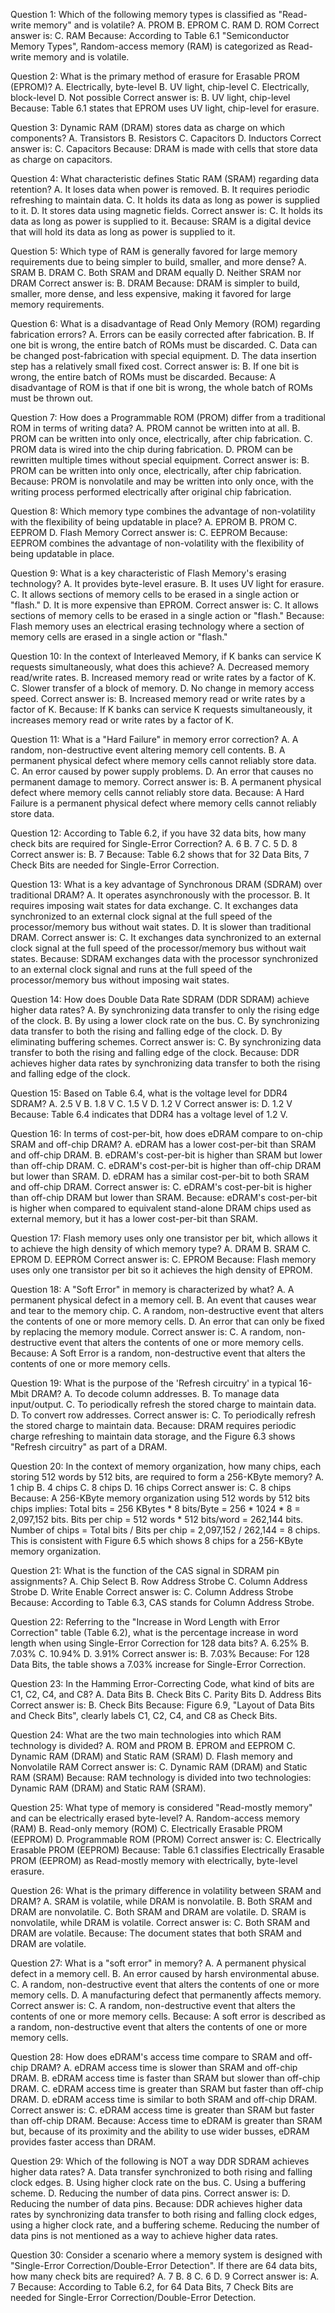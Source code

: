 Question 1:
Which of the following memory types is classified as "Read-write memory" and is volatile? 
A. PROM 
B. EPROM 
C. RAM 
D. ROM 
Correct answer is: C. RAM
Because: According to Table 6.1 "Semiconductor Memory Types", Random-access memory (RAM) is categorized as Read-write memory and is volatile. 

Question 2:
What is the primary method of erasure for Erasable PROM (EPROM)? 
A. Electrically, byte-level 
B. UV light, chip-level 
C. Electrically, block-level 
D. Not possible 
Correct answer is: B. UV light, chip-level
Because: Table 6.1 states that EPROM uses UV light, chip-level for erasure. 

Question 3:
Dynamic RAM (DRAM) stores data as charge on which components? 
A. Transistors 
B. Resistors 
C. Capacitors 
D. Inductors 
Correct answer is: C. Capacitors
Because: DRAM is made with cells that store data as charge on capacitors. 

Question 4:
What characteristic defines Static RAM (SRAM) regarding data retention? 
A. It loses data when power is removed. 
B. It requires periodic refreshing to maintain data. 
C. It holds its data as long as power is supplied to it. 
D. It stores data using magnetic fields. 
Correct answer is: C. It holds its data as long as power is supplied to it.
Because: SRAM is a digital device that will hold its data as long as power is supplied to it. 

Question 5:
Which type of RAM is generally favored for large memory requirements due to being simpler to build, smaller, and more dense? 
A. SRAM 
B. DRAM 
C. Both SRAM and DRAM equally 
D. Neither SRAM nor DRAM 
Correct answer is: B. DRAM
Because: DRAM is simpler to build, smaller, more dense, and less expensive, making it favored for large memory requirements. 

Question 6:
What is a disadvantage of Read Only Memory (ROM) regarding fabrication errors? 
A. Errors can be easily corrected after fabrication. 
B. If one bit is wrong, the entire batch of ROMs must be discarded. 
C. Data can be changed post-fabrication with special equipment. 
D. The data insertion step has a relatively small fixed cost. 
Correct answer is: B. If one bit is wrong, the entire batch of ROMs must be discarded.
Because: A disadvantage of ROM is that if one bit is wrong, the whole batch of ROMs must be thrown out. 

Question 7:
How does a Programmable ROM (PROM) differ from a traditional ROM in terms of writing data? 
A. PROM cannot be written into at all. 
B. PROM can be written into only once, electrically, after chip fabrication. 
C. PROM data is wired into the chip during fabrication. 
D. PROM can be rewritten multiple times without special equipment. 
Correct answer is: B. PROM can be written into only once, electrically, after chip fabrication.
Because: PROM is nonvolatile and may be written into only once, with the writing process performed electrically after original chip fabrication. 

Question 8:
Which memory type combines the advantage of non-volatility with the flexibility of being updatable in place? 
A. EPROM 
B. PROM 
C. EEPROM 
D. Flash Memory 
Correct answer is: C. EEPROM
Because: EEPROM combines the advantage of non-volatility with the flexibility of being updatable in place. 

Question 9:
What is a key characteristic of Flash Memory's erasing technology? 
A. It provides byte-level erasure. 
B. It uses UV light for erasure. 
C. It allows sections of memory cells to be erased in a single action or "flash." 
D. It is more expensive than EPROM. 
Correct answer is: C. It allows sections of memory cells to be erased in a single action or "flash."
Because: Flash memory uses an electrical erasing technology where a section of memory cells are erased in a single action or "flash." 

Question 10:
In the context of Interleaved Memory, if K banks can service K requests simultaneously, what does this achieve? 
A. Decreased memory read/write rates. 
B. Increased memory read or write rates by a factor of K. 
C. Slower transfer of a block of memory. 
D. No change in memory access speed. 
Correct answer is: B. Increased memory read or write rates by a factor of K.
Because: If K banks can service K requests simultaneously, it increases memory read or write rates by a factor of K. 

Question 11:
What is a "Hard Failure" in memory error correction? 
A. A random, non-destructive event altering memory cell contents. 
B. A permanent physical defect where memory cells cannot reliably store data. 
C. An error caused by power supply problems. 
D. An error that causes no permanent damage to memory. 
Correct answer is: B. A permanent physical defect where memory cells cannot reliably store data.
Because: A Hard Failure is a permanent physical defect where memory cells cannot reliably store data. 

Question 12:
According to Table 6.2, if you have 32 data bits, how many check bits are required for Single-Error Correction? 
A. 6 
B. 7 
C. 5 
D. 8 
Correct answer is: B. 7
Because: Table 6.2 shows that for 32 Data Bits, 7 Check Bits are needed for Single-Error Correction. 

Question 13:
What is a key advantage of Synchronous DRAM (SDRAM) over traditional DRAM? 
A. It operates asynchronously with the processor. 
B. It requires imposing wait states for data exchange. 
C. It exchanges data synchronized to an external clock signal at the full speed of the processor/memory bus without wait states. 
D. It is slower than traditional DRAM. 
Correct answer is: C. It exchanges data synchronized to an external clock signal at the full speed of the processor/memory bus without wait states.
Because: SDRAM exchanges data with the processor synchronized to an external clock signal and runs at the full speed of the processor/memory bus without imposing wait states. 

Question 14:
How does Double Data Rate SDRAM (DDR SDRAM) achieve higher data rates? 
A. By synchronizing data transfer to only the rising edge of the clock. 
B. By using a lower clock rate on the bus. 
C. By synchronizing data transfer to both the rising and falling edge of the clock. 
D. By eliminating buffering schemes. 
Correct answer is: C. By synchronizing data transfer to both the rising and falling edge of the clock.
Because: DDR achieves higher data rates by synchronizing data transfer to both the rising and falling edge of the clock. 

Question 15:
Based on Table 6.4, what is the voltage level for DDR4 SDRAM? 
A. 2.5 V 
B. 1.8 V 
C. 1.5 V 
D. 1.2 V 
Correct answer is: D. 1.2 V
Because: Table 6.4 indicates that DDR4 has a voltage level of 1.2 V. 

Question 16:
In terms of cost-per-bit, how does eDRAM compare to on-chip SRAM and off-chip DRAM? 
A. eDRAM has a lower cost-per-bit than SRAM and off-chip DRAM. 
B. eDRAM's cost-per-bit is higher than SRAM but lower than off-chip DRAM. 
C. eDRAM's cost-per-bit is higher than off-chip DRAM but lower than SRAM. 
D. eDRAM has a similar cost-per-bit to both SRAM and off-chip DRAM. 
Correct answer is: C. eDRAM's cost-per-bit is higher than off-chip DRAM but lower than SRAM.
Because: eDRAM's cost-per-bit is higher when compared to equivalent stand-alone DRAM chips used as external memory, but it has a lower cost-per-bit than SRAM. 

Question 17:
Flash memory uses only one transistor per bit, which allows it to achieve the high density of which memory type? 
A. DRAM 
B. SRAM 
C. EPROM 
D. EEPROM 
Correct answer is: C. EPROM
Because: Flash memory uses only one transistor per bit so it achieves the high density of EPROM. 

Question 18:
A "Soft Error" in memory is characterized by what? 
A. A permanent physical defect in a memory cell. 
B. An event that causes wear and tear to the memory chip. 
C. A random, non-destructive event that alters the contents of one or more memory cells. 
D. An error that can only be fixed by replacing the memory module. 
Correct answer is: C. A random, non-destructive event that alters the contents of one or more memory cells.
Because: A Soft Error is a random, non-destructive event that alters the contents of one or more memory cells. 

Question 19:
What is the purpose of the 'Refresh circuitry' in a typical 16-Mbit DRAM? 
A. To decode column addresses. 
B. To manage data input/output. 
C. To periodically refresh the stored charge to maintain data. 
D. To convert row addresses. 
Correct answer is: C. To periodically refresh the stored charge to maintain data.
Because: DRAM requires periodic charge refreshing to maintain data storage, and the Figure 6.3 shows "Refresh circuitry" as part of a DRAM. 


Question 20:
In the context of memory organization, how many chips, each storing 512 words by 512 bits, are required to form a 256-KByte memory? 
A. 1 chip 
B. 4 chips 
C. 8 chips 
D. 16 chips 
Correct answer is: C. 8 chips
Because: A 256-KByte memory organization using 512 words by 512 bits chips implies:
Total bits = 256 KBytes * 8 bits/Byte = 256 * 1024 * 8 = 2,097,152 bits.
Bits per chip = 512 words * 512 bits/word = 262,144 bits.
Number of chips = Total bits / Bits per chip = 2,097,152 / 262,144 = 8 chips.
This is consistent with Figure 6.5 which shows 8 chips for a 256-KByte memory organization. 

Question 21:
What is the function of the CAS signal in SDRAM pin assignments? 
A. Chip Select 
B. Row Address Strobe 
C. Column Address Strobe 
D. Write Enable 
Correct answer is: C. Column Address Strobe
Because: According to Table 6.3, CAS stands for Column Address Strobe. 

Question 22:
Referring to the "Increase in Word Length with Error Correction" table (Table 6.2), what is the percentage increase in word length when using Single-Error Correction for 128 data bits? 
A. 6.25% 
B. 7.03% 
C. 10.94% 
D. 3.91% 
Correct answer is: B. 7.03%
Because: For 128 Data Bits, the table shows a 7.03% increase for Single-Error Correction. 

Question 23:
In the Hamming Error-Correcting Code, what kind of bits are C1, C2, C4, and C8? 
A. Data Bits 
B. Check Bits 
C. Parity Bits 
D. Address Bits 
Correct answer is: B. Check Bits
Because: Figure 6.9, "Layout of Data Bits and Check Bits", clearly labels C1, C2, C4, and C8 as Check Bits. 

Question 24:
What are the two main technologies into which RAM technology is divided? 
A. ROM and PROM 
B. EPROM and EEPROM 
C. Dynamic RAM (DRAM) and Static RAM (SRAM) 
D. Flash memory and Nonvolatile RAM 
Correct answer is: C. Dynamic RAM (DRAM) and Static RAM (SRAM)
Because: RAM technology is divided into two technologies: Dynamic RAM (DRAM) and Static RAM (SRAM). 

Question 25:
What type of memory is considered "Read-mostly memory" and can be electrically erased byte-level? 
A. Random-access memory (RAM) 
B. Read-only memory (ROM) 
C. Electrically Erasable PROM (EEPROM) 
D. Programmable ROM (PROM) 
Correct answer is: C. Electrically Erasable PROM (EEPROM)
Because: Table 6.1 classifies Electrically Erasable PROM (EEPROM) as Read-mostly memory with electrically, byte-level erasure. 

Question 26:
What is the primary difference in volatility between SRAM and DRAM? 
A. SRAM is volatile, while DRAM is nonvolatile. 
B. Both SRAM and DRAM are nonvolatile. 
C. Both SRAM and DRAM are volatile. 
D. SRAM is nonvolatile, while DRAM is volatile. 
Correct answer is: C. Both SRAM and DRAM are volatile.
Because: The document states that both SRAM and DRAM are volatile. 

Question 27:
What is a "soft error" in memory? 
A. A permanent physical defect in a memory cell. 
B. An error caused by harsh environmental abuse. 
C. A random, non-destructive event that alters the contents of one or more memory cells. 
D. A manufacturing defect that permanently affects memory. 
Correct answer is: C. A random, non-destructive event that alters the contents of one or more memory cells.
Because: A soft error is described as a random, non-destructive event that alters the contents of one or more memory cells. 

Question 28:
How does eDRAM's access time compare to SRAM and off-chip DRAM? 
A. eDRAM access time is slower than SRAM and off-chip DRAM. 
B. eDRAM access time is faster than SRAM but slower than off-chip DRAM. 
C. eDRAM access time is greater than SRAM but faster than off-chip DRAM. 
D. eDRAM access time is similar to both SRAM and off-chip DRAM. 
Correct answer is: C. eDRAM access time is greater than SRAM but faster than off-chip DRAM.
Because: Access time to eDRAM is greater than SRAM but, because of its proximity and the ability to use wider busses, eDRAM provides faster access than DRAM. 

Question 29:
Which of the following is NOT a way DDR SDRAM achieves higher data rates? 
A. Data transfer synchronized to both rising and falling clock edges. 
B. Using higher clock rate on the bus. 
C. Using a buffering scheme. 
D. Reducing the number of data pins. 
Correct answer is: D. Reducing the number of data pins.
Because: DDR achieves higher data rates by synchronizing data transfer to both rising and falling clock edges, using a higher clock rate, and a buffering scheme. Reducing the number of data pins is not mentioned as a way to achieve higher data rates. 

Question 30:
Consider a scenario where a memory system is designed with "Single-Error Correction/Double-Error Detection". If there are 64 data bits, how many check bits are required? 
A. 7 
B. 8 
C. 6 
D. 9 
Correct answer is: A. 7
Because: According to Table 6.2, for 64 Data Bits, 7 Check Bits are needed for Single-Error Correction/Double-Error Detection. 